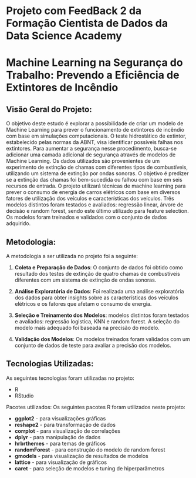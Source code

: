 # Projeto com FeedBack 2 da Formação Cientista de Dados da Data Science Academy
# Machine Learning na Segurança do Trabalho: Prevendo a Eficiência de Extintores de Incêndio
## Visão Geral do Projeto:
O objetivo deste estudo é explorar a possibilidade de criar um modelo de Machine Learning para prever o funcionamento de extintores de incêndio com base em simulações computacionais. O teste hidrostático de extintor, estabelecido pelas normas da ABNT, visa identificar possíveis falhas nos extintores. Para aumentar a segurança nesse procedimento, busca-se adicionar uma camada adicional de segurança através de modelos de Machine Learning. Os dados utilizados são provenientes de um experimento de extinção de chamas com diferentes tipos de combustíveis, utilizando um sistema de extinção por ondas sonoras. O objetivo é predizer se a extinção das chamas foi bem-sucedida ou falhou com base em seis recursos de entrada.
O projeto utilizará técnicas de machine learning para prever o consumo de energia de carros elétricos com base em diversos fatores de utilização dos veículos e características dos veículos. Três modelos distintos foram testados e avaliados: regressão linear, árvore de decisão e random forest, sendo este último utilizado para feature selection. Os modelos foram treinados e validados com o conjunto de dados adquirido.

## Metodologia:
A metodologia a ser utilizada no projeto foi a seguinte:

1. **Coleta e Preparação de Dados**: O conjunto de dados foi obtido como resultado dos testes de extinção de quatro chamas de combustíveis diferentes com um sistema de extinção de ondas sonoras.

2. **Análise Exploratória de Dados**: Foi realizada uma análise exploratória dos dados para obter insights sobre as características dos veículos elétricos e os fatores que afetam o consumo de energia.

3. **Seleção e Treinamento dos Modelos**: modelos distintos foram testados e avaliados: regressão logistica, KNN e random forest. A seleção do modelo mais adequado foi baseada na precisão do modelo.

4. **Validação dos Modelos**: Os modelos treinados foram validados com um conjunto de dados de teste para avaliar a precisão dos modelos.

## Tecnologias Utilizadas:
As seguintes tecnologias foram utilizadas no projeto:

- R
- RStudio

Pacotes utilizados:
Os seguintes pacotes R foram utilizados neste projeto:

- **ggplot2** - para visualizações gráficas
- **reshape2** - para transformação de dados
- **corrplot** - para visualização de correlações
- **dplyr** - para manipulação de dados
- **hrbrthemes** - para temas de gráficos
- **randomForest** - para construção do modelo de random forest
- **gmodels** - para visualização de resultados de modelos
- **lattice** - para visualização de gráficos
- **caret** - para seleção de modelos e tuning de hiperparâmetros



